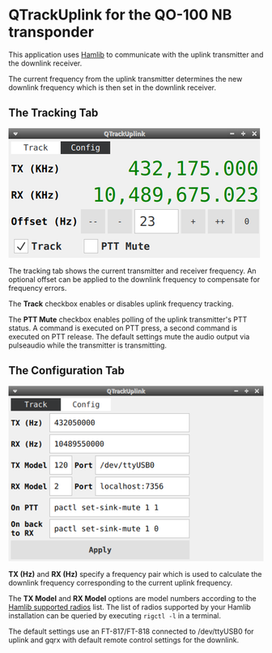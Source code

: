 # QTrackUplink for the QO-100 NB transponder

This application uses [Hamlib](https://hamlib.github.io/) to communicate with the uplink transmitter and the downlink receiver.

The current frequency from the uplink transmitter determines the new downlink frequency which is then set
in the downlink receiver.

## The Tracking Tab
![tracking tab](tracking.png)

The tracking tab shows the current transmitter and receiver frequency.
An optional offset can be applied to the downlink frequency to compensate for frequency errors.

The **Track** checkbox enables or disables uplink frequency tracking.

The **PTT Mute** checkbox enables polling of the uplink transmitter's PTT status. A command is executed on PTT press,
a second command is executed on PTT release. The default settings mute the audio output via pulseaudio while the transmitter
is transmitting.

## The Configuration Tab
![config tab](config.png)

**TX (Hz)** and **RX (Hz)** specify a frequency pair which is used to calculate the downlink frequency corresponding to the
current uplink frequency.

The **TX Model** and **RX Model** options are model numbers according to the
[Hamlib supported radios](https://github.com/Hamlib/Hamlib/wiki/Supported-Radios) list.
The list of radios supported by your Hamlib installation can be queried by executing `rigctl -l` in a terminal.

The default settings use an FT-817/FT-818 connected to /dev/ttyUSB0 for uplink and gqrx with default remote control settings
for the  downlink.
